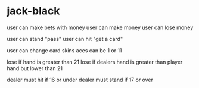 # jack-black

<!-- User can create account -->
<!-- user can edit account information -->
<!-- user can delete account  -->

<!-- user has money -->
user can make bets with money
user can make money
user can lose money

user can stand "pass"
user can hit "get a card"

user can change card skins
aces can be 1 or 11 
<!-- face cards are 10 -->
lose if hand is greater than 21
lose if dealers hand is greater than player hand but lower than 21

dealer must hit if 16 or under 
dealer must stand if 17 or over

